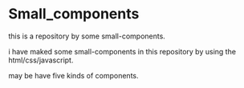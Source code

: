 # Small_components
this is a  repository by some small-components.


i have maked some small-components in this repository by using the html/css/javascript.




may be have five  kinds of components.
